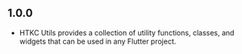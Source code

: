 ## 1.0.0

* HTKC Utils provides a collection of utility functions, classes, and widgets that can be used in any Flutter project.
